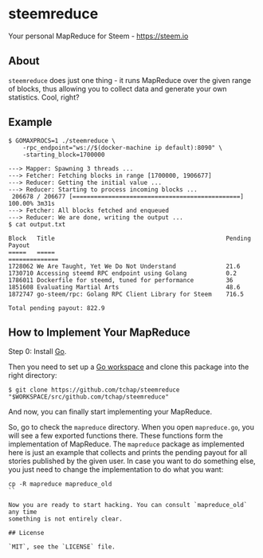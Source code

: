 # steemreduce

Your personal MapReduce for Steem - https://steem.io

## About

`steemreduce` does just one thing - it runs MapReduce over the given range of blocks,
thus allowing you to collect data and generate your own statistics. Cool, right?

## Example

```
$ GOMAXPROCS=1 ./steemreduce \
    -rpc_endpoint="ws://$(docker-machine ip default):8090" \
	-starting_block=1700000

---> Mapper: Spawning 3 threads ...
---> Fetcher: Fetching blocks in range [1700000, 1906677]
---> Reducer: Getting the initial value ...
---> Reducer: Starting to process incoming blocks ...
 206678 / 206677 [===============================================] 100.00% 3m31s
---> Fetcher: All blocks fetched and enqueued
---> Reducer: We are done, writing the output ...
$ cat output.txt 

Block   Title                                                Pending Payout
=====   =====                                                ==============
1728062	We Are Taught, Yet We Do Not Understand              21.6
1730710	Accessing steemd RPC endpoint using Golang           0.2
1786011	Dockerfile for steemd, tuned for performance         36
1851608	Evaluating Martial Arts                              48.6
1872747	go-steem/rpc: Golang RPC Client Library for Steem    716.5

Total pending payout: 822.9
```

## How to Implement Your MapReduce

Step 0: Install [Go](https://golang.org/dl/).

Then you need to set up a [Go workspace](https://golang.org/doc/code.html#Workspaces)
and clone this package into the right directory:

```
$ git clone https://github.com/tchap/steemreduce "$WORKSPACE/src/github.com/tchap/steemreduce"
```

And now, you can finally start implementing your MapReduce.

So, go to check the `mapreduce` directory. When you open `mapreduce.go`, you will
see a few exported functions there. These functions form the implementation of
MapReduce. The `mapreduce` package as implemented here is just an example that
collects and prints the pending payout for all stories published by the given
user. In case you want to do something else, you just need to change the
implementation to do what you want:

```
cp -R mapreduce mapreduce_old
``

Now you are ready to start hacking. You can consult `mapreduce_old` any time
something is not entirely clear.

## License

`MIT`, see the `LICENSE` file.
